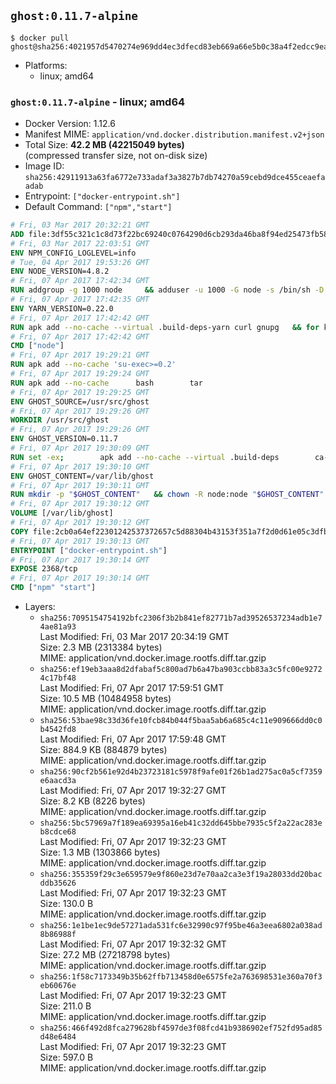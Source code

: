 ## `ghost:0.11.7-alpine`

```console
$ docker pull ghost@sha256:4021957d5470274e969dd4ec3dfecd83eb669a66e5b0c38a4f2edcc9ea3666f9
```

-	Platforms:
	-	linux; amd64

### `ghost:0.11.7-alpine` - linux; amd64

-	Docker Version: 1.12.6
-	Manifest MIME: `application/vnd.docker.distribution.manifest.v2+json`
-	Total Size: **42.2 MB (42215049 bytes)**  
	(compressed transfer size, not on-disk size)
-	Image ID: `sha256:42911913a63fa6772e733adaf3a3827b7db74270a59cebd9dce455ceaefaadab`
-	Entrypoint: `["docker-entrypoint.sh"]`
-	Default Command: `["npm","start"]`

```dockerfile
# Fri, 03 Mar 2017 20:32:21 GMT
ADD file:3df55c321c1c8d73f22bc69240c0764290d6cb293da46ba8f94ed25473fb5853 in / 
# Fri, 03 Mar 2017 22:03:51 GMT
ENV NPM_CONFIG_LOGLEVEL=info
# Tue, 04 Apr 2017 19:53:26 GMT
ENV NODE_VERSION=4.8.2
# Fri, 07 Apr 2017 17:42:34 GMT
RUN addgroup -g 1000 node     && adduser -u 1000 -G node -s /bin/sh -D node     && apk add --no-cache         libstdc++     && apk add --no-cache --virtual .build-deps         binutils-gold         curl         g++         gcc         gnupg         libgcc         linux-headers         make         python   && for key in     9554F04D7259F04124DE6B476D5A82AC7E37093B     94AE36675C464D64BAFA68DD7434390BDBE9B9C5     FD3A5288F042B6850C66B31F09FE44734EB7990E     71DCFD284A79C3B38668286BC97EC7A07EDE3FC1     DD8F2338BAE7501E3DD5AC78C273792F7D83545D     B9AE9905FFD7803F25714661B63B535A4C206CA9     C4F0DFFF4E8C1A8236409D08E73BC641CC11F4C8     56730D5401028683275BD23C23EFEFE93C4CFFFE   ; do     gpg --keyserver ha.pool.sks-keyservers.net --recv-keys "$key" ||     gpg --keyserver pgp.mit.edu --recv-keys "$key" ||     gpg --keyserver keyserver.pgp.com --recv-keys "$key" ;   done     && curl -SLO "https://nodejs.org/dist/v$NODE_VERSION/node-v$NODE_VERSION.tar.xz"     && curl -SLO "https://nodejs.org/dist/v$NODE_VERSION/SHASUMS256.txt.asc"     && gpg --batch --decrypt --output SHASUMS256.txt SHASUMS256.txt.asc     && grep " node-v$NODE_VERSION.tar.xz\$" SHASUMS256.txt | sha256sum -c -     && tar -xf "node-v$NODE_VERSION.tar.xz"     && cd "node-v$NODE_VERSION"     && ./configure     && make -j$(getconf _NPROCESSORS_ONLN)     && make install     && apk del .build-deps     && cd ..     && rm -Rf "node-v$NODE_VERSION"     && rm "node-v$NODE_VERSION.tar.xz" SHASUMS256.txt.asc SHASUMS256.txt
# Fri, 07 Apr 2017 17:42:35 GMT
ENV YARN_VERSION=0.22.0
# Fri, 07 Apr 2017 17:42:42 GMT
RUN apk add --no-cache --virtual .build-deps-yarn curl gnupg   && for key in     6A010C5166006599AA17F08146C2130DFD2497F5   ; do     gpg --keyserver ha.pool.sks-keyservers.net --recv-keys "$key" ||     gpg --keyserver pgp.mit.edu --recv-keys "$key" ||     gpg --keyserver keyserver.pgp.com --recv-keys "$key" ;   done   && curl -fSL -o yarn.js "https://yarnpkg.com/downloads/$YARN_VERSION/yarn-legacy-$YARN_VERSION.js"   && curl -fSL -o yarn.js.asc "https://yarnpkg.com/downloads/$YARN_VERSION/yarn-legacy-$YARN_VERSION.js.asc"   && gpg --batch --verify yarn.js.asc yarn.js   && rm yarn.js.asc   && mv yarn.js /usr/local/bin/yarn   && chmod +x /usr/local/bin/yarn   && apk del .build-deps-yarn
# Fri, 07 Apr 2017 17:42:42 GMT
CMD ["node"]
# Fri, 07 Apr 2017 19:29:21 GMT
RUN apk add --no-cache 'su-exec>=0.2'
# Fri, 07 Apr 2017 19:29:24 GMT
RUN apk add --no-cache 		bash 		tar
# Fri, 07 Apr 2017 19:29:25 GMT
ENV GHOST_SOURCE=/usr/src/ghost
# Fri, 07 Apr 2017 19:29:26 GMT
WORKDIR /usr/src/ghost
# Fri, 07 Apr 2017 19:29:26 GMT
ENV GHOST_VERSION=0.11.7
# Fri, 07 Apr 2017 19:30:09 GMT
RUN set -ex; 		apk add --no-cache --virtual .build-deps 		ca-certificates 		gcc 		make 		openssl 		python 		unzip 	; 		wget -O ghost.zip "https://github.com/TryGhost/Ghost/releases/download/${GHOST_VERSION}/Ghost-${GHOST_VERSION}.zip"; 	unzip ghost.zip; 		npm install --production; 		apk del .build-deps; 		rm ghost.zip; 	npm cache clean; 	rm -rf /tmp/npm*
# Fri, 07 Apr 2017 19:30:10 GMT
ENV GHOST_CONTENT=/var/lib/ghost
# Fri, 07 Apr 2017 19:30:11 GMT
RUN mkdir -p "$GHOST_CONTENT" 	&& chown -R node:node "$GHOST_CONTENT" 	&& ln -s "$GHOST_CONTENT/config.js" "$GHOST_SOURCE/config.js"
# Fri, 07 Apr 2017 19:30:12 GMT
VOLUME [/var/lib/ghost]
# Fri, 07 Apr 2017 19:30:12 GMT
COPY file:2cb0a64ef22301242537372657c5d88304b43153f351a7f2d0d61e05c3dfb29a in /usr/local/bin/ 
# Fri, 07 Apr 2017 19:30:13 GMT
ENTRYPOINT ["docker-entrypoint.sh"]
# Fri, 07 Apr 2017 19:30:14 GMT
EXPOSE 2368/tcp
# Fri, 07 Apr 2017 19:30:14 GMT
CMD ["npm" "start"]
```

-	Layers:
	-	`sha256:7095154754192bfc2306f3b2b841ef82771b7ad39526537234adb1e74ae81a93`  
		Last Modified: Fri, 03 Mar 2017 20:34:19 GMT  
		Size: 2.3 MB (2313384 bytes)  
		MIME: application/vnd.docker.image.rootfs.diff.tar.gzip
	-	`sha256:ef19eb3aaa8d2dfabaf5c800ad7b6a47ba903ccbb83a3c5fc00e92724c17bf48`  
		Last Modified: Fri, 07 Apr 2017 17:59:51 GMT  
		Size: 10.5 MB (10484958 bytes)  
		MIME: application/vnd.docker.image.rootfs.diff.tar.gzip
	-	`sha256:53bae98c33d36fe10fcb84b044f5baa5ab6a685c4c11e909666dd0c0b4542fd8`  
		Last Modified: Fri, 07 Apr 2017 17:59:48 GMT  
		Size: 884.9 KB (884879 bytes)  
		MIME: application/vnd.docker.image.rootfs.diff.tar.gzip
	-	`sha256:90cf2b561e92d4b23723181c5978f9afe01f26b1ad275ac0a5cf7359e6aacd3a`  
		Last Modified: Fri, 07 Apr 2017 19:32:27 GMT  
		Size: 8.2 KB (8226 bytes)  
		MIME: application/vnd.docker.image.rootfs.diff.tar.gzip
	-	`sha256:5bc57969a7f189ea69395a16eb41c32dd645bbe7935c5f2a22ac283eb8cdce68`  
		Last Modified: Fri, 07 Apr 2017 19:32:23 GMT  
		Size: 1.3 MB (1303866 bytes)  
		MIME: application/vnd.docker.image.rootfs.diff.tar.gzip
	-	`sha256:355359f29c3e659579e9f860e23d7e70aa2ca3e3f19a28033dd20bacddb35626`  
		Last Modified: Fri, 07 Apr 2017 19:32:23 GMT  
		Size: 130.0 B  
		MIME: application/vnd.docker.image.rootfs.diff.tar.gzip
	-	`sha256:1e1be1ec9de57271ada531fc6e32990c97f95be46a3eea6802a038ad8b86988f`  
		Last Modified: Fri, 07 Apr 2017 19:32:32 GMT  
		Size: 27.2 MB (27218798 bytes)  
		MIME: application/vnd.docker.image.rootfs.diff.tar.gzip
	-	`sha256:1f58c7173349b35b62ffb713458d0e6575fe2a763698531e360a70f3eb60676e`  
		Last Modified: Fri, 07 Apr 2017 19:32:23 GMT  
		Size: 211.0 B  
		MIME: application/vnd.docker.image.rootfs.diff.tar.gzip
	-	`sha256:466f492d8fca279628bf4597de3f08fcd41b9386902ef752fd95ad85d48e6484`  
		Last Modified: Fri, 07 Apr 2017 19:32:23 GMT  
		Size: 597.0 B  
		MIME: application/vnd.docker.image.rootfs.diff.tar.gzip
